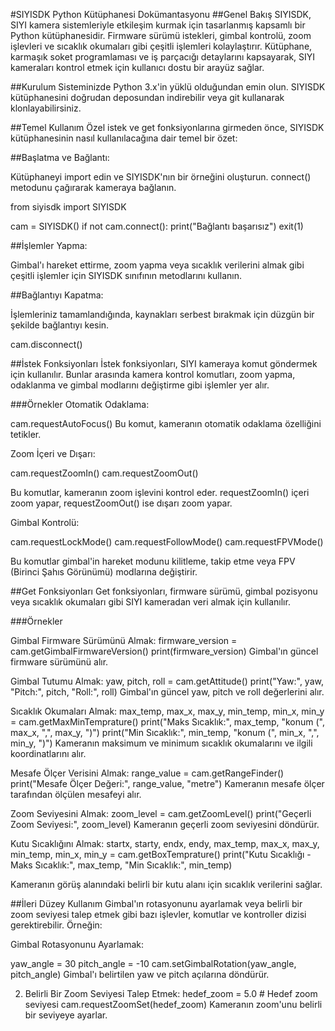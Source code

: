 #SIYISDK Python Kütüphanesi Dokümantasyonu
##Genel Bakış
SIYISDK, SIYI kamera sistemleriyle etkileşim kurmak için tasarlanmış kapsamlı bir Python kütüphanesidir. Firmware sürümü istekleri, gimbal kontrolü, zoom işlevleri ve sıcaklık okumaları gibi çeşitli işlemleri kolaylaştırır. Kütüphane, karmaşık soket programlaması ve iş parçacığı detaylarını kapsayarak, SIYI kameraları kontrol etmek için kullanıcı dostu bir arayüz sağlar.

##Kurulum
Sisteminizde Python 3.x'in yüklü olduğundan emin olun. SIYISDK kütüphanesini doğrudan deposundan indirebilir veya git kullanarak klonlayabilirsiniz.

##Temel Kullanım
Özel istek ve get fonksiyonlarına girmeden önce, SIYISDK kütüphanesinin nasıl kullanılacağına dair temel bir özet:

##Başlatma ve Bağlantı:

Kütüphaneyi import edin ve SIYISDK'nın bir örneğini oluşturun. connect() metodunu çağırarak kameraya bağlanın.

from siyisdk import SIYISDK

cam = SIYISDK()
if not cam.connect():
    print("Bağlantı başarısız")
    exit(1)

##İşlemler Yapma:

Gimbal'ı hareket ettirme, zoom yapma veya sıcaklık verilerini almak gibi çeşitli işlemler için SIYISDK sınıfının metodlarını kullanın.

##Bağlantıyı Kapatma:

İşlemleriniz tamamlandığında, kaynakları serbest bırakmak için düzgün bir şekilde bağlantıyı kesin.

cam.disconnect()

##İstek Fonksiyonları
İstek fonksiyonları, SIYI kameraya komut göndermek için kullanılır. Bunlar arasında kamera kontrol komutları, zoom yapma, odaklanma ve gimbal modlarını değiştirme gibi işlemler yer alır.

###Örnekler
Otomatik Odaklama:

cam.requestAutoFocus() Bu komut, kameranın otomatik odaklama özelliğini tetikler.

Zoom İçeri ve Dışarı:

cam.requestZoomIn()
cam.requestZoomOut()

Bu komutlar, kameranın zoom işlevini kontrol eder. requestZoomIn() içeri zoom yapar, requestZoomOut() ise dışarı zoom yapar.

Gimbal Kontrolü:

cam.requestLockMode()
cam.requestFollowMode()
cam.requestFPVMode()

Bu komutlar gimbal'in hareket modunu kilitleme, takip etme veya FPV (Birinci Şahıs Görünümü) modlarına değiştirir.

##Get Fonksiyonları
Get fonksiyonları, firmware sürümü, gimbal pozisyonu veya sıcaklık okumaları gibi SIYI kameradan veri almak için kullanılır.

###Örnekler

Gimbal Firmware Sürümünü Almak:
firmware_version = cam.getGimbalFirmwareVersion()
print(firmware_version)
Gimbal'ın güncel firmware sürümünü alır.


Gimbal Tutumu Almak:
yaw, pitch, roll = cam.getAttitude()
print("Yaw:", yaw, "Pitch:", pitch, "Roll:", roll)
Gimbal'ın güncel yaw, pitch ve roll değerlerini alır.


Sıcaklık Okumaları Almak:
max_temp, max_x, max_y, min_temp, min_x, min_y = cam.getMaxMinTemprature()
print("Maks Sıcaklık:", max_temp, "konum (", max_x, ",", max_y, ")")
print("Min Sıcaklık:", min_temp, "konum (", min_x, ",", min_y, ")")
Kameranın maksimum ve minimum sıcaklık okumalarını ve ilgili koordinatlarını alır.


Mesafe Ölçer Verisini Almak:
range_value = cam.getRangeFinder()
print("Mesafe Ölçer Değeri:", range_value, "metre")
Kameranın mesafe ölçer tarafından ölçülen mesafeyi alır.


Zoom Seviyesini Almak:
zoom_level = cam.getZoomLevel()
print("Geçerli Zoom Seviyesi:", zoom_level)
Kameranın geçerli zoom seviyesini döndürür.


Kutu Sıcaklığını Almak:
startx, starty, endx, endy, max_temp, max_x, max_y, min_temp, min_x, min_y = cam.getBoxTemprature()
print("Kutu Sıcaklığı - Maks Sıcaklık:", max_temp, "Min Sıcaklık:", min_temp)

Kameranın görüş alanındaki belirli bir kutu alanı için sıcaklık verilerini sağlar.

##İleri Düzey Kullanım
Gimbal'ın rotasyonunu ayarlamak veya belirli bir zoom seviyesi talep etmek gibi bazı işlevler, komutlar ve kontroller dizisi gerektirebilir. Örneğin:

Gimbal Rotasyonunu Ayarlamak:

yaw_angle = 30
pitch_angle = -10
cam.setGimbalRotation(yaw_angle, pitch_angle)
Gimbal'ı belirtilen yaw ve pitch açılarına döndürür.

2. Belirli Bir Zoom Seviyesi Talep Etmek:
hedef_zoom = 5.0  # Hedef zoom seviyesi
cam.requestZoomSet(hedef_zoom)
Kameranın zoom'unu belirli bir seviyeye ayarlar.
